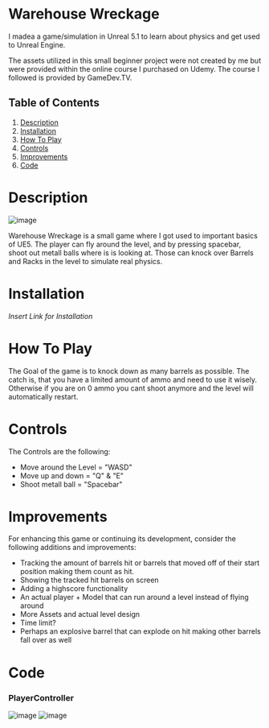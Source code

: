 # Warehouse Wreckage

I madea a game/simulation in Unreal 5.1 to learn about physics and get used to Unreal Engine. 

The assets utilized in this small beginner project were not created by me but were provided within the online course I purchased on Udemy.
The course I followed is provided by GameDev.TV.

## Table of Contents

1. [Description](#description)
2. [Installation](#installation)
3. [How To Play](#how-to-play)
4. [Controls](#controls)
5. [Improvements](#improvements)
6. [Code](#Code)

# Description

![image](https://github.com/D0ctro/Portfolio/assets/100345820/2011da05-c557-4f52-8a5d-96bc0528d9c8)

Warehouse Wreckage is a small game where I got used to important basics of UE5. 
The player can fly around the level, and by pressing spacebar, shoot out metall balls where is is looking at. 
Those can knock over Barrels and Racks in the level to simulate real physics.   

# Installation

*Insert Link for Installation*

# How To Play

The Goal of the game is to knock down as many barrels as possible. 
The catch is, that you have a limited amount of ammo and need to use it wisely.
Otherwise if you are on 0 ammo you cant shoot anymore and the level will automatically restart. 

# Controls

The Controls are the following:

- Move around the Level = "WASD"
- Move up and down = "Q" & "E"
- Shoot metall ball = "Spacebar"

# Improvements

For enhancing this game or continuing its development, consider the following additions and improvements:

- Tracking the amount of barrels hit or barrels that moved off of their start position making them count as hit.
- Showing the tracked hit barrels on screen
- Adding a highscore functionality
- An actual player + Model that can run around a level instead of flying around
- More Assets and actual level design
- Time limit?
- Perhaps an explosive barrel that can explode on hit making other barrels fall over as well

# Code

### PlayerController

![image](https://github.com/D0ctro/Portfolio/assets/100345820/5b7e6562-632f-4f6b-8239-9fa78474614b)
![image](https://github.com/D0ctro/Portfolio/assets/100345820/35cd69ed-f300-4505-8762-18a75f3be739)
